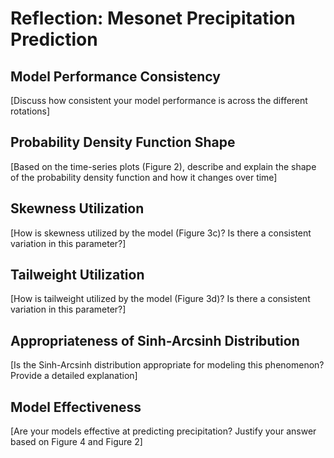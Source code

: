 # Reflection: Mesonet Precipitation Prediction

## Model Performance Consistency

[Discuss how consistent your model performance is across the different rotations]

## Probability Density Function Shape

[Based on the time-series plots (Figure 2), describe and explain the shape of the probability density function and how it changes over time]

## Skewness Utilization

[How is skewness utilized by the model (Figure 3c)? Is there a consistent variation in this parameter?]

## Tailweight Utilization

[How is tailweight utilized by the model (Figure 3d)? Is there a consistent variation in this parameter?]

## Appropriateness of Sinh-Arcsinh Distribution

[Is the Sinh-Arcsinh distribution appropriate for modeling this phenomenon? Provide a detailed explanation]

## Model Effectiveness

[Are your models effective at predicting precipitation? Justify your answer based on Figure 4 and Figure 2]
